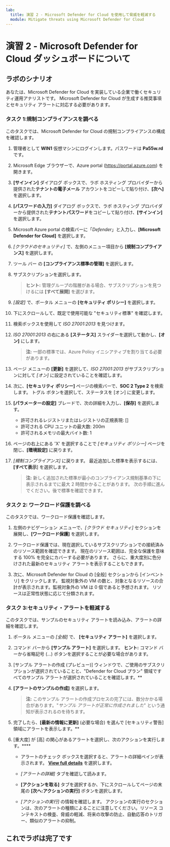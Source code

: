```yaml
---
lab:
  title: 演習 2 ‐ Microsoft Defender for Cloud を使用して脅威を軽減する
  module: Mitigate threats using Microsoft Defender for Cloud
---
```


# 演習 2 - Microsoft Defender for Cloud ダッシュボードについて

## ラボのシナリオ

あなたは、Microsoft Defender for Cloud を実装している企業で働くセキュリティ運用アナリストです。 Microsoft Defender for Cloud が生成する推奨事項とセキュリティ アラートに対応する必要があります。

### タスク 1:規制コンプライアンスを調べる

このタスクでは、Microsoft Defender for Cloud の規制コンプライアンスの構成を確認します。

1. 管理者として **WIN1** 仮想マシンにログインします。パスワードは **Pa55w.rd** です。  

1. Microsoft Edge ブラウザーで、Azure portal (<https://portal.azure.com>) を開きます。

1. **[サインイン]** ダイアログ ボックスで、ラボ ホスティング プロバイダーから提供された**テナントの電子メール** アカウントをコピーして貼り付け、**[次へ]** を選択します。

1. **[パスワードの入力]** ダイアログ ボックスで、ラボ ホスティング プロバイダーから提供された**テナントパスワード**をコピーして貼り付け、**[サインイン]** を選択します。

1. Microsoft Azure portal の検索バーに「*Defender*」と入力し、**[Microsoft Defender for Cloud]** を選択します。

1. *[クラウドのセキュリティ]* で、左側のメニュー項目から **[規制コンプライアンス]** を選択します。

1. ツール バー の **[コンプライアンス標準の管理]** を選択します。

1. サブスクリプションを選択します。

    >**ヒント:** 管理グループの階層がある場合、サブスクリプションを見つけるには **[すべて展開]** を選びます。

1. *[設定]* で、ポータル メニューの **[セキュリティ ポリシー]** を選択します。

1. 下にスクロールして、既定で使用可能な "セキュリティ標準" を確認します。

1. 検索ボックスを使用して *ISO 27001:2013* を見つけます。

1. *ISO 27001:2013* の右にある **[ステータス]** スライダーを選択して動かし、**[オン]** にします。

    >**注:**  一部の標準では、Azure Policy イニシアティブを割り当てる必要があります。

1. ページ メニューの **[更新]** を選択して、*ISO 27001:2013* がサブスクリプションに対して *[オン]* に設定されていることを確認します。

1. 次に、**[セキュリティ ポリシー]** ページの検索バーで、**SOC 2 Type 2** を検索します。 トグル ボタンを選択して、ステータスを [オン] に変更します。

1. **[パラメーターの設定]** ブレードで、次の詳細を入力し、**[保存]** を選択します。

     - 許可されるレジストリまたはレジストリの正規表現: []
     - 許可される CPU ユニットの最大数: 200m
     - 許可されるメモリの最大バイト数: 1

1. ページの右上にある 'X' を選択することで *[セキュリティ ポリシー]* ページを閉じ、**[環境設定]** に戻ります。

1. *[規制コンプライアンス]* に戻ります。 最近追加した標準を表示するには、**[すべて表示**] を選択します。

     >**注:** 新しく追加された標準が最小のコンプライアンス規制基準の下に表示されるまでに最大 2 時間かかることがあります。 次の手順に進んでください。後で標準を確認できます。


### タスク 2: ワークロード保護を調べる

このタスクでは、ワークロード保護を確認します。  

1. 左側のナビゲーション メニューで、*[クラウド セキュリティ]* セクションを展開し、**[ワークロード保護]** を選択します。

1. ワークロード保護では、現在選択しているサブスクリプションでの接続済みのリソース範囲を確認できます。 現在のリソース範囲は、完全な保護を意味する 100% を完全にカバーする必要があります。 さらに、重大度別に色分けされた最新のセキュリティ アラートを表示することもできます。

1. 次に、Microsoft Defender for Cloud の [全般] セクションから [インベントリ] をクリックします。 監視対象外の VM の数と、対象となるリソースの合計が表示されます。監視対象外の VM は 0 個であると予想されます。 リソースは正常性状態に応じて分類されます。

<!--- In this task, you'll review cloud security posture management.  The Secure Score information can take 24 hours to recalculate. It's recommended to do this task again in 24 hours.

1. Under *Cloud Security*, select **Security posture** from the left menu items.

1. The *Secure score* defaults to the *Azure environment*.

1. Under the *Environment* tab, select **View recommendations >** link.

1. Select **Add filter** and then select **Resource type**.

1. Select the **Machines - Azure Arc** checkbox and then select the **Apply** button.

    >**Note:** If you don't see **Machines - Azure Arc** listed, make sure you have completed Learning Path 3 - Lab 1 - Exercise 1 Task 4..

1. Select any recommendation where the status isn't *"Completed"*.

1. Review the recommendation and in the **Take action** tab scroll down to **Delegate** and select **Assign owner & set due date**.

1. In the **Create assignment** window, leave *Type* set to *Defender for Cloud* and expand the **Assignment details**.

1. In the `Set owner` *Email address* box, type in your admin email. **Hint:** You can copy it from the instructions in the *Resources* tab.

1. Explore the *Set remediation timeframe* and *Set email notifications* options and select **Create**.

    >**Note:** If you see the error *Failed to create requested assignments*, try again later.

1. Close the recommendation page by selecting the 'X' on the upper right of the window. --->

### タスク 3:セキュリティ・アラートを軽減する

このタスクでは、サンプルのセキュリティ アラートを読み込み、アラートの詳細を確認します。

1. ポータル メニューの *[全般]* で、 **[セキュリティ アラート]** を選択します。

1. コマンド バーから **[サンプル アラート]** を選択します。 **ヒント:** コマンド バーから省略記号 (...) ボタンを選択することが必要な場合があります。

1. [サンプル アラートの作成 (プレビュー)] ウィンドウで、ご使用のサブスクリプションが選択されていることと、"Defender for Cloud プラン" 領域ですべてのサンプル アラートが選択されていることを確認します。**

1. **[アラートのサンプルの作成]** を選択します。  

    >**注:** このサンプル アラートの作成プロセスの完了には、数分かかる場合があります。"*サンプル アラートが正常に作成されました*" という通知が表示されるのを待ちます。

1. 完了したら、**[最新の情報に更新]** (必要な場合) を選んで [セキュリティ警告] 領域にアラートを表示します。**

1. [重大度] が [高] の関心があるアラートを選択し、次のアクションを実行します。****

    - アラートのチェック ボックスを選択すると、アラートの詳細ペインが表示されます。 **[View full details](完全な詳細を表示)** を選択します。

    - *[アラートの詳細]* タブを確認して読みます。

    - **[アクションを取る]** タブを選択するか、下にスクロールしてページの末尾の **[次へ:アクションの実行]** ボタンを選択します。

    - *[アクションの実行]* の情報を確認します。 アクションの実行のセクションは、次のアラートの種類によることに注意してください。リソース コンテキストの検査、脅威の軽減、将来の攻撃の防止、自動応答のトリガー、類似のアラートの抑制。

## これでラボは完了です
